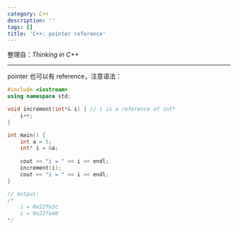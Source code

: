```yaml
---
category: C++
description: ''
tags: []
title: 'C++: pointer reference'
---
```


整理自：_Thinking in C++_

-----

pointer 也可以有 reference，注意语法：

```cpp
#include <iostream>
using namespace std;

void increment(int*& i) { // i is a reference of int*
    i++;
}

int main() {
	int a = 5;
    int* i = &a;
	
    cout << "i = " << i << endl;
    increment(i);
    cout << "i = " << i << endl;
}

// output:
/*
	i = 0x22fe3c
	i = 0x22fe40
*/
```
